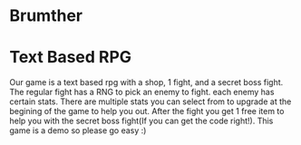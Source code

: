 # Brumther
<h1>Text Based RPG</h1>
<p>Our game is a text based rpg with a shop, 1 fight, and a secret boss fight. The regular fight has a RNG to pick an enemy to fight. each enemy has certain stats. There are multiple stats you can select from to upgrade at the begining of the game to help you out. After the fight you get 1 free item to help you with the secret boss fight(If you can get the code right!). This game is a demo so please go easy :)</p>
<a href =https://youtu.be/ccKY-1JMDy0">
